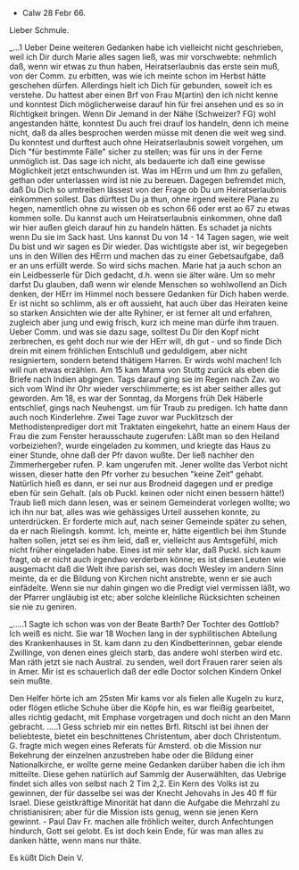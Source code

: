 + Calw 28 Febr 66.

Lieber Schmule.

_...1 Ueber Deine weiteren Gedanken habe ich vielleicht nicht geschrieben, weil ich Dir durch Marie alles sagen ließ, was mir vorschwebte: nehmlich daß, wenn wir etwas zu thun haben, Heiratserlaubnis das erste sein muß, von der Comm. zu erbitten, was wie ich meinte schon im Herbst hätte geschehen dürfen. Allerdings hielt ich Dich für gebunden, soweit ich es verstehe. Du hattest aber einen Brf von Frau M(artin) den ich nicht kenne und konntest Dich möglicherweise darauf hin für frei ansehen und es so in Richtigkeit bringen. Wenn Dir Jemand in der Nähe (Schweizer? FG) wohl angestanden hätte, konntest Du auch frei drauf los handeln, denn ich meine nicht, daß da alles besprochen werden müsse mit denen die weit weg sind. Du konntest und durftest auch ohne Heiratserlaubnis soweit vorgehen, um Dich "für bestimmte Fälle" sicher zu stellen; was für uns in der Ferne unmöglich ist. Das sage ich nicht, als bedauerte ich daß eine gewisse Möglichkeit jetzt entschwunden ist. Was im HErrn und um Ihm zu gefallen, gethan oder unterlassen wird ist nie zu bereuen. Dagegen befremdet mich, daß Du Dich so umtreiben lässest von der Frage ob Du um Heiratserlaubnis einkommen sollest. Das dürftest Du ja thun, ohne irgend weitere Plane zu hegen, namentlich ohne zu wissen ob es schon 66 oder erst ao 67 zu etwas kommen solle. Du kannst auch um Heiratserlaubnis einkommen, ohne daß wir hier außen gleich darauf hin zu handeln hätten. Es schadet ja nichts wenn Du sie im Sack hast. Uns kannst Du von 14 - 14 Tagen sagen, wie weit Du bist und wir sagen es Dir wieder. Das wichtigste aber ist, wir begegeben uns in den Willen des HErrn und machen das zu einer Gebetsaufgabe, daß er an uns erfüllt werde. So wird sichs machen. Marie hat ja auch schon an ein Leidbesserle für Dich gedacht, d.h. wenn sie älter wäre. Um so mehr darfst Du glauben, daß wenn wir elende Menschen so wohlwollend an Dich denken, der HErr im Himmel noch bessere Gedanken für Dich haben werde. Er ist nicht so schlimm, als er oft aussieht, hat auch über das Heiraten keine so starken Ansichten wie der alte Ryhiner, er ist ferner alt und erfahren, zugleich aber jung und ewig frisch, kurz ich meine man dürfe ihm trauen. Ueber Comm. und was sie dazu sage, solltest Du Dir den Kopf nicht zerbrechen, es geht doch nur wie der HErr will, dh gut - und so finde Dich drein mit einem fröhlichen Entschluß und geduldigem, aber nicht resigniertem, sondern betend thätigem Harren. Er wirds wohl machen! Ich will nun etwas erzählen. Am 15 kam Mama von Stuttg zurück als eben die Briefe nach Indien abgingen. Tags darauf ging sie im Regen nach Zav. wo sich vom Wind ihr Ohr wieder verschlimmerte; es ist aber seither alles gut geworden. Am 18, es war der Sonntag, da Morgens früh Dek Häberle entschlief, gings nach Neuhengst. um für Traub zu predigen. Ich hatte dann auch noch Kinderlehre. Zwei Tage zuvor war Pucklitzsch der Methodistenprediger dort mit Traktaten eingekehrt, hatte an einem Haus der Frau die zum Fenster herausschaute zugerufen: Läßt man so den Heiland vorbeiziehen?, wurde eingeladen zu kommen, und kriegte das Haus zu einer Stunde, ohne daß der Pfr davon wußte. Der ließ nachher den Zimmerhergeber rufen. P. kam ungerufen mit. Jener wollte das Verbot nicht wissen, dieser hatte den Pfr vorher zu besuchen "keine Zeit" gehabt. Natürlich hieß es dann, er <der Pfr> sei nur aus Brodneid dagegen und er predige eben für sein Gehalt. (als ob Puckl. keinen oder nicht einen bessern hätte!) Traub ließ mich dann lesen, was er seinem Gemeinderat vorlegen wollte; wo ich ihn nur bat, alles was wie gehässiges Urteil aussehen konnte, zu unterdrücken. Er forderte mich auf, nach seiner Gemeinde später zu sehen, da er nach Rielingsh. kommt. Ich, meinte er, hätte eigentlich bei ihm Stunde halten sollen, jetzt sei es ihm leid, daß er, vielleicht aus Amtsgefühl, mich nicht früher eingeladen habe. Eines ist mir sehr klar, daß Puckl. sich kaum fragt, ob er nicht auch irgendwo verderben könne; es ist diesen Leuten wie ausgemacht daß die Welt ihre parish sei, was doch Wesley im andern Sinn meinte, da er die Bildung von Kirchen nicht anstrebte, wenn er sie auch einfädelte. Wenn sie nur dahin gingen wo die Predigt viel vermissen läßt, wo der Pfarrer ungläubig ist etc; aber solche kleinliche Rücksichten scheinen sie nie zu geniren.

_.....1 Sagte ich schon was von der Beate Barth? Der Tochter des Gottlob? Ich weiß es nicht. Sie war 18 Wochen lang in der syphilitischen Abteilung des Krankenhauses in St. kam dann zu den Kindbetterinnen, gebar elende Zwillinge, von denen eines gleich starb, das andere wohl sterben wird etc. Man räth jetzt sie nach Austral. zu senden, weil dort Frauen rarer seien als in Amer. Mir ist es schauerlich daß der edle Doctor solchen Kindern Onkel sein mußte.

Den Helfer hörte ich am 25sten Mir kams vor als fielen alle Kugeln zu kurz, oder flögen etliche Schuhe über die Köpfe hin, es war fleißig gearbeitet, alles richtig gedacht, mit Emphase vorgetragen und doch nicht an den Mann gebracht. .....1 Gess schrieb mir ein nettes Brfl. Ritschl ist bei ihnen der beliebteste, bietet ein beschnittenes Christentum, aber doch Christentum. G. fragte mich wegen eines Referats für Amsterd. ob die Mission nur Bekehrung der einzelnen anzustreben habe oder die Bildung einer Nationalkirche, er wollte gerne meine Gedanken darüber haben die ich ihm mitteilte. Diese gehen natürlich auf Sammlg der Auserwählten, das Uebrige findet sich alles von selbst nach 2 Tim 2,2. Ein Kern des Volks ist zu gewinnen, der für dasselbe sei was der Knecht Jehovahs in Jes 40 ff für Israel. Diese geistkräftige Minorität hat dann die Aufgabe die Mehrzahl zu christianisiren; aber für die Mission ists genug, wenn sie jenen Kern gewinnt. - Paul Dav Fr. machen alle fröhlich weiter, durch Anfechtungen hindurch, Gott sei gelobt. Es ist doch kein Ende, für was man alles zu danken hätte, wenn mans nur thäte.

 Es küßt Dich Dein V.
